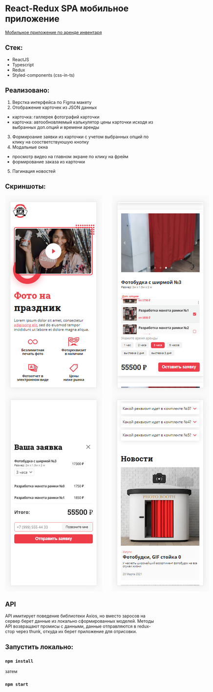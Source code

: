 # React-Redux SPA мобильное приложение

[Мобильное приложение по аренде инвентаря](http://curillaenator.github.io/mobile-app)

## Cтек:

- ReactJS
- Typescript
- Redux
- Styled-components (css-in-ts)

## Реализовано:

1. Верстка интерфейса по Figma макету
2. Отображение карточек из JSON данных

- карточка: галлерея фотографий карточки
- карточка: автообновляемый калькулятор цены карточки исходя из выбранных доп.опций и времени аренды

3. Формироание заявки из карточки с учетом выбранных опций по клику на соостветствуюшую кнопку
4. Модальные окна

- просмотр видео на главном экране по клику на фрейм
- формирование заказа из карточки

5. Пагинация новостей

## Скриншоты:

<div style="display: flex; align-items: center; justify-content: center, margin-bottom: 32px">
  <img style="margin-right: 32px" src="/screens/image1.jpg">
  <img src="/screens/image2.jpg">
</div>

<div style="display: flex; align-items: center; justify-content: center, margin-bottom: 32px">
  <img style="margin-right: 32px" src="/screens/image3.jpg">
  <img src="/screens/image4.jpg">
</div>

## API

API имитирует поведение библиотеки Axios, но вместо заросов на сервер берет данные из локально сформированных моделей. Методы API возвращают промисы с данными, данные отправляются в redux-стор через thunk, откуда их берет приложение для отрисовки.

## Запустить локально:

### `npm install`

затем

### `npm start`
